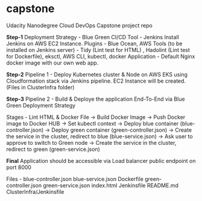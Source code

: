 # capstone
Udacity Nanodegree Cloud DevOps Capstone project repo

**Step-1** 
Deployment Strategy - Blue Green
CI/CD Tool - Jenkins
Install Jenkins on AWS EC2 Instance.
Plugins - Blue Ocean, AWS
Tools (to be installed on Jenkins server) - Tidy (Lint test for HTML) , Hadolint (Lint test for Dockerfile), eksctl, AWS CLI, kubectl, docker
Application - Default Nginx docker image with our own web app.

**Step-2**
Pipeline 1 - Deploy Kubernetes cluster & Node on AWS EKS using Cloudformation stack via Jenkins pipeline. EC2 Instance will be created.
(Files in ClusterInfra folder)

**Step-3**
Pipeline 2 - Build & Deploye the application End-To-End via Blue Green Deployment Strategy

Stages - Lint HTML & Docker File -> Build Docker Image -> Push Docker image to Docker HUB -> Set kubectl context -> Deploy blue container (blue-controller.json) -> Deploy green container (green-controller.json) -> Create the service in the cluster, redirect to blue (blue-service.json) -> Ask user to approve to switch to Green node -> Create the service in the cluster, redirect to green (green-service.json)

**Final**
Application should be accessible via Load balancer public endpoint on port 8000

Files -
blue-controller.json
blue-service.json
Dockerfile
green-controller.json
green-service.json
index.html
Jenkinsfile
README.md
ClusterInfra/Jenkinsfile




